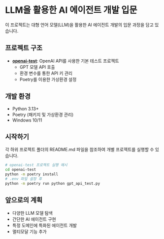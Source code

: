 # LLM을 활용한 AI 에이전트 개발 입문

이 프로젝트는 대형 언어 모델(LLM)을 활용한 AI 에이전트 개발의 입문 과정을 담고 있습니다.

## 프로젝트 구조

- **[openai-test](./openai-test)**: OpenAI API를 사용한 기본 테스트 프로젝트
  - GPT 모델 API 호출
  - 환경 변수를 통한 API 키 관리
  - Poetry를 이용한 가상환경 설정

## 개발 환경

- Python 3.13+
- Poetry (패키지 및 가상환경 관리)
- Windows 10/11

## 시작하기

각 하위 프로젝트 폴더의 README.md 파일을 참조하여 개별 프로젝트를 실행할 수 있습니다.

```bash
# openai-test 프로젝트 실행 예시
cd openai-test
python -m poetry install
# .env 파일 설정 후
python -m poetry run python gpt_api_test.py
```

## 앞으로의 계획

- 다양한 LLM 모델 탐색
- 간단한 AI 에이전트 구현
- 특정 도메인에 특화된 에이전트 개발
- 멀티모달 기능 추가 